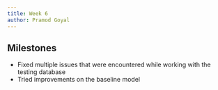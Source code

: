```yaml
---
title: Week 6
author: Pramod Goyal
---
```


## Milestones
- Fixed multiple issues that were encountered while working with the testing database
- Tried improvements on the baseline model 
